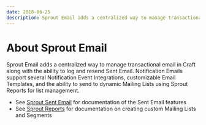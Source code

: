 ```yaml
---
date: 2018-06-25
description: Sprout Email adds a centralized way to manage transactional email in Craft along with the ability to log and resend Sent Email.
---
```


# About Sprout Email

Sprout Email adds a centralized way to manage transactional email in Craft along with the ability to log and resend Sent Email. Notification Emails support several Notification Event Integrations, customizable Email Templates, and the ability to send to dynamic Mailing Lists using Sprout Reports for list management.
  
- See [Sprout Sent Email](../sent-email/README.md) for documentation of the Sent Email features
- See [Sprout Reports](../reports/mailing-lists.md) for documentation on creating custom Mailing Lists and Segments